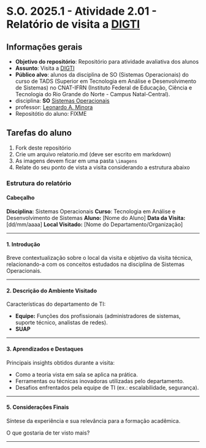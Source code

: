 # S.O. 2025.1 - Atividade 2.01 - Relatório de visita a [DIGTI](https://portal.ifrn.edu.br/institucional/tecnologia-da-informacao/)

## Informações gerais

- **Objetivo do repositório**: Repositório para atividade avaliativa dos alunos
- **Assunto**: Visita a [DIGTI](https://portal.ifrn.edu.br/institucional/tecnologia-da-informacao/)
- **Público alvo**: alunos da disciplina de SO (Sistemas Operacionais) do curso de TADS (Superior em Tecnologia em Análise e Desenvolvimento de Sistemas) no CNAT-IFRN (Instituto Federal de Educação, Ciência e Tecnologia do Rio Grande do Norte - Campus Natal-Central).
- disciplina: **SO** [Sistemas Operacionais](https://github.com/sistemas-operacionais/)
- professor: [Leonardo A. Minora](https://github.com/leonardo-minora)
- Repositótio do aluno: FIXME

## Tarefas do aluno

1. Fork deste repositório
2. Crie um arquivo relatorio.md (deve ser escrito em markdown)
3. As imagens devem ficar em uma pasta `\imagens`
4. Relate do seu ponto de vista a visita considerando a estrutura abaixo

### Estrutura do relatório

#### Cabeçalho
**Disciplina:** Sistemas Operacionais 
**Curso**: Tecnologia em Análise e Desenvolvimento de Sistemas
**Aluno:** [Nome do Aluno]
**Data da Visita:** [dd/mm/aaaa]
**Local Visitado:** [Nome do Departamento/Organização]

---
#### **1. Introdução**  
Breve contextualização sobre o local da visita e objetivo da visita técnica, relacionando-a com os conceitos estudados na disciplina de Sistemas Operacionais.

---

#### **2. Descrição do Ambiente Visitado**  
Características do departamento de TI:  
- **Equipe:** Funções dos profissionais (administradores de sistemas, suporte técnico, analistas de redes).  
- **SUAP**

---

#### **3. Aprendizados e Destaques**  
Principais insights obtidos durante a visita:  
- Como a teoria vista em sala se aplica na prática.  
- Ferramentas ou técnicas inovadoras utilizadas pelo departamento.  
- Desafios enfrentados pela equipe de TI (ex.: escalabilidade, segurança).  

---

#### **5. Considerações Finais**  
Síntese da experiência e sua relevância para a formação acadêmica.

O que gostaria de ter visto mais?

---
